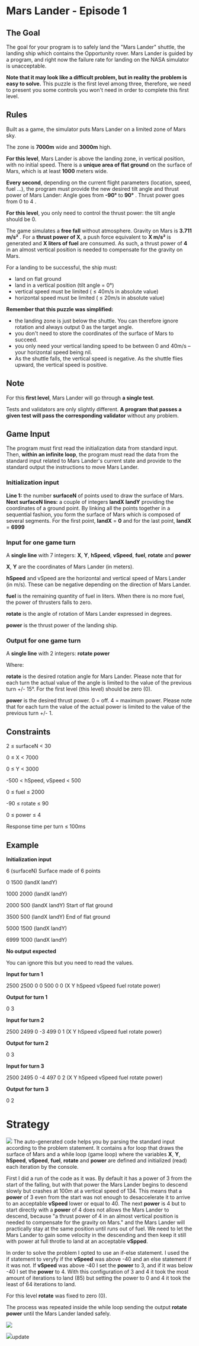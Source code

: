 # Mars Lander - Episode 1

## The Goal
The goal for your program is to safely land the "Mars Lander" shuttle, the landing ship which contains the Opportunity rover. Mars Lander is guided by a program, and right now the failure rate for landing on the NASA simulator is unacceptable.

**Note that it may look like a difficult problem, but in reality the problem is easy to solve.** This puzzle is the first level among three, therefore, we need to present you some controls you won't need in order to complete this first level.

## Rules

Built as a game, the simulator puts Mars Lander on a limited zone of Mars sky.

The zone is **7000m** wide and **3000m** high.

**For this level**, Mars Lander is above the landing zone, in vertical position, with no initial speed.
There is a **unique area of flat ground** on the surface of Mars, which is at least **1000** meters wide.

**Every second**, depending on the current flight parameters (location, speed, fuel ...), the program must provide the new desired tilt angle and thrust power of Mars Lander:
	Angle goes from **-90°** to **90°** . Thrust power goes from 0 to 4 .

**For this level**, you only need to control the thrust power: the tilt angle should be 0.

The game simulates a **free fall** without atmosphere. Gravity on Mars is **3.711 m/s²** . For a **thrust power of X**, a push force equivalent to **X m/s²** is generated and **X liters of fuel** are consumed. As such, a thrust power of **4** in an almost vertical position is needed to compensate for the gravity on Mars.

For a landing to be successful, the ship must:
- land on flat ground
- land in a vertical position (tilt angle = 0°)
- vertical speed must be limited ( ≤ 40m/s in absolute value)
- horizontal speed must be limited ( ≤ 20m/s in absolute value)

**Remember that this puzzle was simplified:**
- the landing zone is just below the shuttle. You can therefore ignore rotation and always output 0 as the target angle.
- you don't need to store the coordinates of the surface of Mars to succeed.
- you only need your vertical landing speed to be between 0 and 40m/s – your horizontal speed being nil.
- As the shuttle falls, the vertical speed is negative. As the shuttle flies upward, the vertical speed is positive.
 	
## Note
For this **first level**, Mars Lander will go through **a single test**.

Tests and validators are only slightly different. **A program that passes a given test will pass the corresponding validator** without any problem.

## Game Input
The program must first read the initialization data from standard input. Then, **within an infinite loop**, the program must read the data from the standard input related to Mars Lander's current state and provide to the standard output the instructions to move Mars Lander.

### Initialization input
**Line 1:** the number **surfaceN** of points used to draw the surface of Mars.
**Next surfaceN lines:** a couple of integers **landX landY** providing the coordinates of a ground point. By linking all the points together in a sequential fashion, you form the surface of Mars which is composed of several segments. For the first point, **landX** = **0** and for the last point, **landX** = **6999**

### Input for one game turn
A **single line** with 7 integers: **X**, **Y**, **hSpeed**, **vSpeed**, **fuel**, **rotate** and **power**

**X**, **Y** are the coordinates of Mars Lander (in meters).

**hSpeed** and vSpeed are the horizontal and vertical speed of Mars Lander (in m/s). These can be negative depending on the direction of Mars Lander.

**fuel** is the remaining quantity of fuel in liters. When there is no more fuel, the power of thrusters falls to zero.

**rotate** is the angle of rotation of Mars Lander expressed in degrees.

**power** is the thrust power of the landing ship.

### Output for one game turn
A **single line** with 2 integers: **rotate power** 

Where:

**rotate** is the desired rotation angle for Mars Lander. Please note that for each turn the actual value of the angle is limited to the value of the previous turn +/- 15°. For the first level (this level) should be zero (0).

**power** is the desired thrust power. 0 = off. 4 = maximum power. Please note that for each turn the value of the actual power is limited to the value of the previous turn +/- 1.

## Constraints
2 ≤ surfaceN < 30

0 ≤ X < 7000

0 ≤ Y < 3000

-500 < hSpeed, vSpeed < 500

0 ≤ fuel ≤ 2000

-90 ≤ rotate ≤ 90

0 ≤ power ≤ 4

Response time per turn ≤ 100ms

## Example
**Initialization input**

6		(surfaceN) Surface made of 6 points

0 1500		(landX landY)

1000 2000	(landX landY)

2000 500	(landX landY) Start of flat ground

3500 500	(landX landY) End of flat ground

5000 1500	(landX landY)

6999 1000	(landX landY)

**No output expected**

You can ignore this but you need to read the values.

**Input for turn 1**

2500 2500 0 0 500 0 0 	(X Y hSpeed vSpeed fuel rotate power)

**Output for turn 1**

0 3

**Input for turn 2**

2500 2499 0 -3 499 0 1 	(X Y hSpeed vSpeed fuel rotate power)

**Output for turn 2**

0 3

**Input for turn 3**

2500 2495 0 -4 497 0 2 	(X Y hSpeed vSpeed fuel rotate power)

**Output for turn 3**

0 2

# Strategy
![](mars_lander_e1.png)
The auto-generated code helps you by parsing the standard input according to the problem statement. It contains a for loop that draws the surface of Mars and a while loop (game loop) where the variables **X**, **Y**, **hSpeed**, **vSpeed**, **fuel**, **rotate** and **power** are defined and initialized (read) each iteration by the console.

First I did a run of the code as it was. By default it has a power of 3 from the start of the falling, but with that power the Mars Lander begins to descend slowly but crashes at 100m at a vertical speed of 134. This means that a **power** of 3 even from the start was not enough to desaccelerate it to arrive to an acceptable **vSpeed** lower or equal to 40. The next **power** is 4 but to start directly with a **power** of 4 does not allows the Mars Lander to descend, because "a thrust power of 4 in an almost vertical position is needed to compensate for the gravity on Mars." and the Mars Lander will practically stay at the same position until runs out of fuel. We need to let the Mars Lander to gain some velocity in the descending and then keep it still with power at full throtle to land at an acceptable **vSpped**.

In order to solve the problem I opted to use an if-else statement. I used the if statement to veryfy if the **vSpeed** was above -40 and an else statement if it was not. If **vSpeed** was above -40 I set the **power** to 3, and if it was below -40 I set the **power** to 4. With this configuration of 3 and 4 it took the most amount of iterations to land (85) but setting the power to 0 and 4 it took the least of 64 iterations to land.

For this level **rotate** was fixed to zero (0).

The process was repeated inside the while loop sending the output **rotate power** until the Mars Lander landed safely.

![](mars_lander_e1_co.png)

![](mars_lander_e1.png)update
